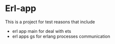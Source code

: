 # Erl-app
This is a project for test reasons that include
- erl app main for deal with ets
- erl apps gs for erlang processes communication 
